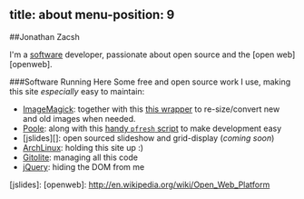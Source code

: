 title: about
menu-position: 9
---

##Jonathan Zacsh

I'm a [software][] developer, passionate about open source and the [open web][openweb].

###Software Running Here
Some free and open source work I use, making this site _especially_ easy to
maintain:

* [ImageMagick][]: together with this [this wrapper][prep_images] to
  re-size/convert new and old images when needed.
* [Poole][]: along with this [handy `pfresh` script][pfresh] to make
  development easy
* [jslides][]: open sourced slideshow and grid-display (_coming soon_)
* [ArchLinux][]: holding this site up :)
* [Gitolite][]: managing all this code
* [jQuery][]: hiding the DOM from me

[software]: code.html
[archlinux]: http://www.archlinux.org/
[gitolite]: https://github.com/sitaramc/gitolite
[jquery]: http://jquery.com/
[imagemagick]: http://www.imagemagick.org/
[poole]: http://bitbucket.org/obensonne/poole
[pfresh]: https://github.com/jzacsh/bin/blob/master/share/pfresh
[prep_images]: https://github.com/jzacsh/bin/blob/master/share/prep_images
[jslides]:
[openweb]: http://en.wikipedia.org/wiki/Open_Web_Platform

